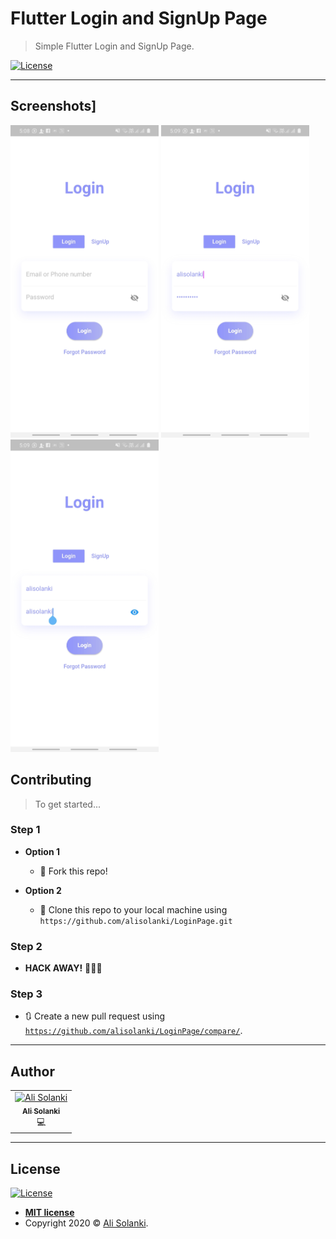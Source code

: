 # Flutter Login and SignUp Page

> Simple Flutter Login and SignUp Page.

[![License](http://img.shields.io/:license-mit-blue.svg?style=flat-square)](http://badges.mit-license.org)

---
## Screenshots]

<img src="assets/screenshot/Screenshot_20200530-170847.jpg" height="500em" />       <img src="assets/screenshot/Screenshot_20200530-170905.jpg" height="500em" />      <img src="assets/screenshot/Screenshot_20200530-170909.jpg" height="500em" />

## Contributing

> To get started...

### Step 1

- **Option 1**
    - 🍴 Fork this repo!

- **Option 2**
    - 👯 Clone this repo to your local machine using `https://github.com/alisolanki/LoginPage.git`

### Step 2

- **HACK AWAY!** 🔨🔨🔨

### Step 3

- 🔃 Create a new pull request using <a href="https://github.com/alisolanki/LoginPage/compare/" target="_blank">`https://github.com/alisolanki/LoginPage/compare/`</a>.

---

## Author
<table>
  <tr>
    <td align="center"><a href="http://www.alisolanki.gq"><img src="https://avatars3.githubusercontent.com/u/55312000?v=4" width="100px;" alt="Ali Solanki"/><br /><sub><b>Ali Solanki</b></sub></a><br/>💻</a>
    </td>
  </tr></table>

---

## License

[![License](http://img.shields.io/:license-mit-blue.svg?style=flat-square)](http://badges.mit-license.org)

- **[MIT license](http://opensource.org/licenses/mit-license.php)**
- Copyright 2020 © <a href="https://www.alisolanki.gq" target="_blank">Ali Solanki</a>.
